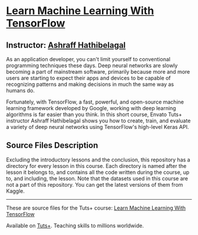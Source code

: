 # [Learn Machine Learning With TensorFlow][published url]
## Instructor: [Ashraff Hathibelagal][instructor url]

As an application developer, you can't limit yourself to conventional programming techniques these days. Deep neural networks are slowly becoming a part of mainstream software, primarily because more and more users are starting to expect their apps and devices to be capable of recognizing patterns and making decisions in much the same way as humans do.

Fortunately, with TensorFlow, a fast, powerful, and open-source machine learning framework developed by Google, working with deep learning algorithms is far easier than you think. In this short course, Envato Tuts+ instructor Ashraff Hathibelagal shows you how to create, train, and evaluate a variety of deep neural networks using TensorFlow's high-level Keras API.

## Source Files Description

Excluding the introductory lessons and the conclusion, this repository has a directory for every lesson in this course. Each directory is named after the lesson it belongs to, and contains all the code written during the course, up to, and including, the lesson. Note that the datasets used in this course are not a part of this repository. You can get the latest versions of them from Kaggle.

------

These are source files for the Tuts+ course: [Learn Machine Learning With TensorFlow][published url]

Available on [Tuts+](https://tutsplus.com). Teaching skills to millions worldwide.

[published url]: https://tutsplus.com
[instructor url]: http://tutsplus.com/authors/ashraff-hathibelagal
